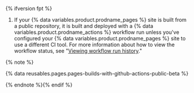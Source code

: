 {% ifversion fpt %}
1. If your {% data variables.product.prodname_pages %} site is built from a public repository, it is built and deployed with a {% data variables.product.prodname_actions %} workflow run unless you've configured your {% data variables.product.prodname_pages %} site to use a different CI tool. For more information about how to view the workflow status, see "[Viewing workflow run history](/actions/monitoring-and-troubleshooting-workflows/viewing-workflow-run-history)."

{% note %}

{% data reusables.pages.pages-builds-with-github-actions-public-beta %}

{% endnote %}{% endif %}